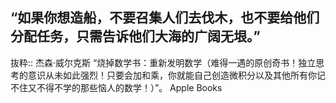 ## “如果你想造船，不要召集人们去伐木，也不要给他们分配任务，只需告诉他们大海的广阔无垠。”

抜粋:: 杰森·威尔克斯  “烧掉数学书：重新发明数学（难得一遇的原创奇书！独立思考的意识从未如此强烈！只要会加和乘，你就能自己创造微积分以及其他所有你记不住又不得不学的那些恼人的数学！）”。 Apple Books  
